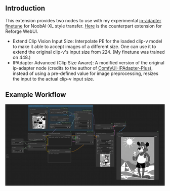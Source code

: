 ## Introduction

This extension provides two nodes to use with my experimental [ip-adapter finetune](https://civitai.com/models/1233692?modelVersionId=1390253) for NoobAI-XL style transfer. [Here](https://github.com/vahlok-alunmid/reForge-preprocessor_bigG_448) is the counterpart extension for Reforge WebUI.

- Extend Clip Vision Input Size: Interpolate PE for the loaded clip-v model to make it able to accept images of a different size. One can use it to extend the original clip-v's input size from 224. (My finetune was trained on 448.)
- IPAdapter Advanced (Clip Size Aware): A modified version of the original ip-adapter node (credits to the author of [ComfyUI-IPAdapter-Plus](https://github.com/cubiq/ComfyUI_IPAdapter_plus)), instead of using a pre-defined value for image preprocessing, resizes the input to the actual clip-v input size.

## Example Workflow
![Example](example/demo_workflow.png)
